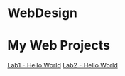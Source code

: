 # WebDesign

<h1>My Web Projects</h1>
<a href="Lab1/index.html">Lab1 - Hello World</a>
<a href="Lab2/index.html">Lab2 - Hello World</a>
